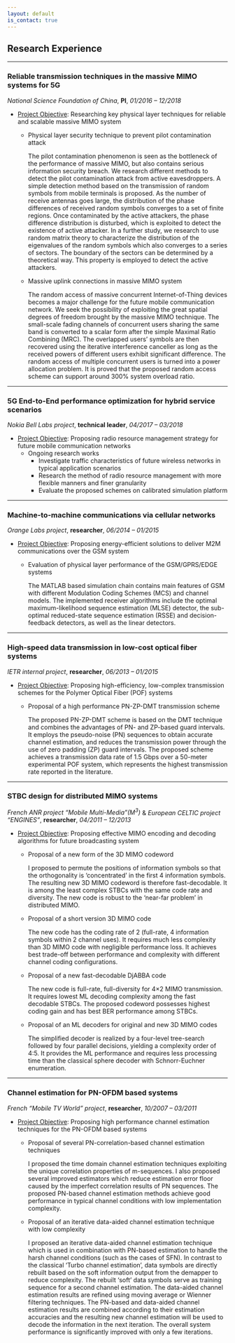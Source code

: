 ```yaml
---
layout: default
is_contact: true
---
```


## Research Experience
---
### Reliable transmission techniques in the massive MIMO systems for 5G
*National Science Foundation of China*, **PI**, *01/2016 – 12/2018*
* <U>Project Objective</U>: Researching key physical layer techniques for reliable and scalable massive MIMO system
	- Physical layer security technique to prevent pilot contamination attack

		The pilot contamination phenomenon is seen as the bottleneck of the performance of massive MIMO, but also contains serious information security breach. We research different methods to detect the pilot contamination attack from active eavesdroppers. A simple detection method based on the transmission of random symbols from mobile terminals is proposed. As the number of receive antennas goes large, the distribution of the phase differences of received random symbols converges to a set of finite regions. Once contaminated by the active attackers, the phase difference distribution is disturbed, which is exploited to detect the existence of active attacker. In a further study, we research to use random matrix theory to characterize the distribution of the eigenvalues of the random symbols which also converges to a series of sectors. The boundary of the sectors can be determined by a theoretical way. This property is employed to detect the active attackers. 
	- Massive uplink connections in massive MIMO system

		The random access of massive concurrent Internet-of-Thing devices becomes a major challenge for the future mobile communication network. We seek the possibility of exploiting the great spatial degrees of freedom brought by the massive MIMO technique. The small-scale fading channels of concurrent users sharing the same band is converted to a scalar form after the simple Maximal Ratio Combining (MRC). The overlapped users’ symbols are then recovered using the iterative interference canceller as long as the received powers of different users exhibit significant difference. The random access of multiple concurrent users is turned into a power allocation problem. It is proved that the proposed random access scheme can support around 300% system overload ratio. 

---
### 5G End-to-End performance optimization for hybrid service scenarios
*Nokia Bell Labs project*, **technical leader**, *04/2017 – 03/2018*
* <U>Project Objective</U>: Proposing radio resource management strategy for future mobile communication networks
	- Ongoing research works
		+ Investigate traffic characteristics of future wireless networks in typical application scenarios
		+ Research the method of radio resource management with more flexible manners and finer granularity
		+ Evaluate the proposed schemes on calibrated simulation platform

---
### Machine-to-machine communications via cellular networks
*Orange Labs project*, **researcher**, *06/2014 – 01/2015*
* <U>Project Objective</U>: Proposing energy-efficient solutions to deliver M2M communications over the GSM system
	- Evaluation of physical layer performance of the GSM/GPRS/EDGE systems

		The MATLAB based simulation chain contains main features of GSM with different Modulation Coding Schemes (MCS) and channel models. The implemented receiver algorithms include the optimal maximum-likelihood sequence estimation (MLSE) detector, the sub-optimal reduced-state sequence estimation (RSSE) and decision-feedback detectors, as well as the linear detectors.

---
### High-speed data transmission in low-cost optical fiber systems
*IETR internal project*, **researcher**,  *06/2013 – 01/2015*
* <U>Project Objective</U>: Proposing high-efficiency, low-complex transmission schemes for the Polymer Optical Fiber (POF) systems
	- Proposal of a high performance PN-ZP-DMT transmission scheme

		The proposed PN-ZP-DMT scheme is based on the DMT technique and combines the advantages of PN- and ZP-based guard intervals. It employs the pseudo-noise (PN) sequences to obtain accurate channel estimation, and reduces the transmission power through the use of zero padding (ZP) guard intervals. The proposed scheme achieves a transmission data rate of 1.5 Gbps over a 50-meter experimental POF system, which represents the highest transmission rate reported in the literature.

---
### STBC design for distributed MIMO systems
*French ANR project “Mobile Multi-Media”(M<sup>3</sup>)* & *European CELTIC project “ENGINES”*, **researcher**, *04/2011 – 12/2013*
* <U>Project Objective</U>: Proposing effective MIMO encoding and decoding algorithms for future broadcasting system
	- Proposal of a new form of the 3D MIMO codeword

		I proposed to permute the positions of information symbols so that the orthogonality is ‘concentrated’ in the first 4 information symbols. The resulting new 3D MIMO codeword is therefore fast-decodable. It is among the least complex STBCs with the same code rate and diversity. The new code is robust to the ‘near-far problem’ in distributed MIMO.
	- Proposal of a short version 3D MIMO code

		The new code has the coding rate of 2 (full-rate, 4 information symbols within 2 channel uses). It requires much less complexity than 3D MIMO code with negligible performance loss. It achieves best trade-off between performance and complexity with different channel coding configurations.
	- Proposal of a new fast-decodable DjABBA code

		The new code is full-rate, full-diversity for 4×2 MIMO transmission. It requires lowest ML decoding complexity among the fast decodable STBCs. The proposed codeword possesses highest coding gain and has best BER performance among STBCs.
	- Proposal of an ML decoders for original and new 3D MIMO codes

		The simplified decoder is realized by a four-level tree-search followed by four parallel decisions, yielding a complexity order of 4:5. It provides the ML performance and requires less processing time than the classical sphere decoder with Schnorr-Euchner enumeration.

---
### Channel estimation for PN-OFDM based systems
*French “Mobile TV World” project*, **researcher**, *10/2007 – 03/2011*
* <U>Project Objective</U>: Proposing high performance channel estimation techniques for the PN-OFDM based systems
	- Proposal of several PN-correlation-based channel estimation techniques

		I proposed the time domain channel estimation techniques exploiting the unique correlation properties of m-sequences. I also proposed several improved estimators which reduce estimation error floor caused by the imperfect correlation results of PN sequences. The proposed PN-based channel estimation methods achieve good performance in typical channel conditions with low implementation complexity.
	- Proposal of an iterative data-aided channel estimation technique with low complexity

		I proposed an iterative data-aided channel estimation technique which is used in combination with PN-based estimation to handle the harsh channel conditions (such as the cases of SFN). In contrast to the classical ‘Turbo channel estimation’, data symbols are directly rebuilt based on the soft information output from the demapper to reduce complexity. The rebuilt ‘soft’ data symbols serve as training sequence for a second channel estimation. The data-aided channel estimation results are refined using moving average or Wienner filtering techniques. The PN-based and data-aided channel estimation results are combined according to their estimation accuracies and the resulting new channel estimation will be used to decode the information in the next iteration. The overall system performance is significantly improved with only a few iterations.


